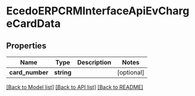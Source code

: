# EcedoERPCRMInterfaceApiEvChargeCardData

## Properties
Name | Type | Description | Notes
------------ | ------------- | ------------- | -------------
**card_number** | **string** |  | [optional] 

[[Back to Model list]](../README.md#documentation-for-models) [[Back to API list]](../README.md#documentation-for-api-endpoints) [[Back to README]](../README.md)


